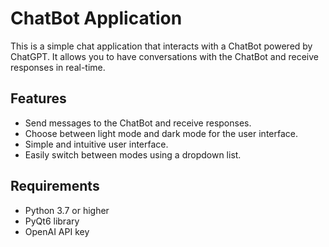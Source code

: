 # ChatBot Application

This is a simple chat application that interacts with a ChatBot powered by ChatGPT. It allows you to have conversations with the ChatBot and receive responses in real-time.

## Features

- Send messages to the ChatBot and receive responses.
- Choose between light mode and dark mode for the user interface.
- Simple and intuitive user interface.
- Easily switch between modes using a dropdown list.

## Requirements

- Python 3.7 or higher
- PyQt6 library
- OpenAI API key
